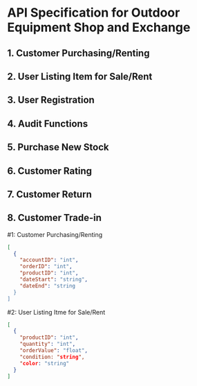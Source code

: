 # API Specification for Outdoor Equipment Shop and Exchange

## 1. Customer Purchasing/Renting

## 2. User Listing Item for Sale/Rent

## 3. User Registration

## 4. Audit Functions

## 5. Purchase New Stock

## 6. Customer Rating

## 7. Customer Return

## 8. Customer Trade-in

#1: Customer Purchasing/Renting
```json
[
  {
    "accountID": "int",
    "orderID": "int",
    "productID": "int",
    "dateStart": "string",
    "dateEnd": "string
  }
]
```
#2: User Listing Itme for Sale/Rent
```json
[
  {
    "productID": "int",
    "quantity": "int",
    "orderValue": "float",
    "condition: "string",
    "color: "string"
  }
]
```
